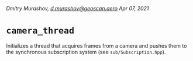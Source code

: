 *Dmitry Murashov, d.murashov@geoscan.aero*
*Apr 07, 2021*

# `camera_thread`

Initializes a thread that acquires frames from a camera and pushes them to
the synchronous subscription system (see `sub/Subscription.hpp`).